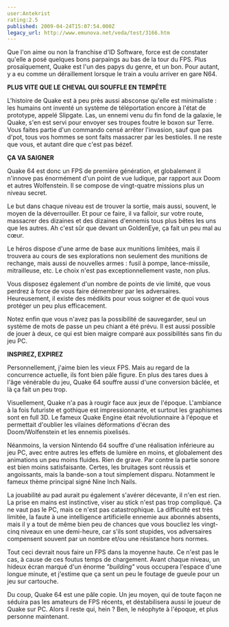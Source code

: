 ```yaml
---
user:Antekrist
rating:2.5
published: 2009-04-24T15:07:54.000Z
legacy_url: http://www.emunova.net/veda/test/3166.htm
---
```

Que l'on aime ou non la franchise d'ID Software, force est de constater qu'elle a posé quelques bons parpaings au bas de la tour du FPS. Plus prosaïquement, Quake est l'un des papys du genre, et un bon. Pour autant, y a eu comme un déraillement lorsque le train a voulu arriver en gare N64\.  

  

**PLUS VITE QUE LE CHEVAL QUI SOUFFLE EN TEMPÊTE**  

L'histoire de Quake est à peu près aussi absconse qu'elle est minimaliste : les humains ont inventé un système de téléportation encore à l'état de prototype, appelé Slipgate. Las, un ennemi venu du fin fond de la galaxie, le Quake, s'en est servi pour envoyer ses troupes foutre le boxon sur Terre. Vous faites partie d'un commando censé arrêter l'invasion, sauf que pas d'pot, tous vos hommes se sont faits massacrer par les bestioles. Il ne reste que vous, et autant dire que c'est pas bézef.  

  

**ÇA VA SAIGNER**  

Quake 64 est donc un FPS de première génération, et globalement il n'innove pas énormément d'un point de vue ludique, par rapport aux Doom et autres Wolfenstein. Il se compose de vingt-quatre missions plus un niveau secret.  

Le but dans chaque niveau est de trouver la sortie, mais aussi, souvent, le moyen de la déverrouiller. Et pour ce faire, il va falloir, sur votre route, massacrer des dizaines et des dizaines d'ennemis tous plus bêtes les uns que les autres. Ah c'est sûr que devant un GoldenEye, ça fait un peu mal au cœur.  

Le héros dispose d'une arme de base aux munitions limitées, mais il trouvera au cours de ses explorations non seulement des munitions de rechange, mais aussi de nouvelles armes : fusil à pompe, lance-missile, mitrailleuse, etc. Le choix n'est pas exceptionnellement vaste, non plus.  

Vous disposez également d'un nombre de points de vie limité, que vous perdrez à force de vous faire démembrer par les adversaires. Heureusement, il existe des médikits pour vous soigner et de quoi vous protéger un peu plus efficacement.  

Notez enfin que vous n'avez pas la possibilité de sauvegarder, seul un système de mots de passe un peu chiant a été prévu. Il est aussi possible de jouer à deux, ce qui est bien maigre comparé aux possibilités sans fin du jeu PC.  

  

**INSPIREZ, EXPIREZ**  

Personnellement, j'aime bien les vieux FPS. Mais au regard de la concurrence actuelle, ils font bien pâle figure. En plus des tares dues à l'âge vénérable du jeu, Quake 64 souffre aussi d'une conversion bâclée, et là ça fait un peu trop.  

Visuellement, Quake n'a pas à rougir face aux jeux de l'époque. L'ambiance à la fois futuriste et gothique est impressionnante, et surtout les graphismes sont en full 3D. Le fameux Quake Engine était révolutionnaire à l'époque et permettait d'oublier les vilaines déformations d'écran des Doom/Wolfenstein et les ennemis pixelisés.  

Néanmoins, la version Nintendo 64 souffre d'une réalisation inférieure au jeu PC, avec entre autres les effets de lumière en moins, et globalement des animations un peu moins fluides. Rien de grave. Par contre la partie sonore est bien moins satisfaisante. Certes, les bruitages sont réussis et angoissants, mais la bande-son a tout simplement disparu. Notamment le fameux thème principal signé Nine Inch Nails.  

La jouabilité au pad aurait pu également s'avérer décevante, il n'en est rien. La prise en mains est instinctive, viser au stick n'est pas trop compliqué. Ça ne vaut pas le PC, mais ce n'est pas catastrophique. La difficulté est très limitée, la faute à une intelligence artificielle ennemie aux abonnés absents, mais il y a tout de même bien peu de chances que vous boucliez les vingt-cinq niveaux en une demi-heure, car s'ils sont stupides, vos adversaires compensent souvent par un nombre et/ou une résistance hors normes.  

Tout ceci devrait nous faire un FPS dans la moyenne haute. Ce n'est pas le cas, à cause de ces foutus temps de chargement. Avant chaque niveau, un hideux écran marqué d'un énorme _"building"_ vous occupera l'espace d'une longue minute, et j'estime que ça sent un peu le foutage de gueule pour un jeu sur cartouche.  

Du coup, Quake 64 est une pâle copie. Un jeu moyen, qui de toute façon ne séduira pas les amateurs de FPS récents, et déstabilisera aussi le joueur de Quake sur PC. Alors il reste qui, hein ? Ben, le néophyte à l'époque, et plus personne maintenant.